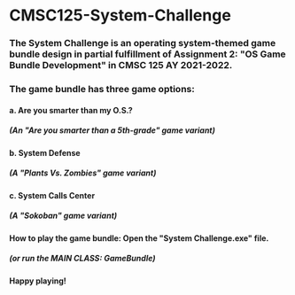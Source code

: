 # CMSC125-System-Challenge

### The System Challenge is an operating system-themed game bundle design in partial fulfillment of Assignment 2: "OS Game Bundle Development" in CMSC 125 AY 2021-2022.

### The game bundle has three game options:
#### a. Are you smarter than my O.S.? 
##### (An "Are you smarter than a 5th-grade" game variant)
#### b. System Defense
##### (A "Plants Vs. Zombies" game variant)
#### c. System Calls Center
##### (A "Sokoban" game variant)

#### How to play the game bundle: Open the "System Challenge.exe" file.
##### (or run the MAIN CLASS: GameBundle)

#### Happy playing!
